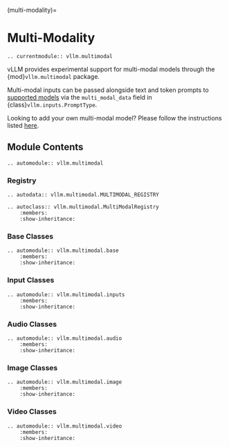 (multi-modality)=

# Multi-Modality

```{eval-rst}
.. currentmodule:: vllm.multimodal
```

vLLM provides experimental support for multi-modal models through the {mod}`vllm.multimodal` package.

Multi-modal inputs can be passed alongside text and token prompts to [supported models](#supported-mm-models)
via the `multi_modal_data` field in {class}`vllm.inputs.PromptType`.

Looking to add your own multi-modal model? Please follow the instructions listed [here](#enabling-multimodal-inputs).

## Module Contents

```{eval-rst}
.. automodule:: vllm.multimodal
```

### Registry

```{eval-rst}
.. autodata:: vllm.multimodal.MULTIMODAL_REGISTRY
```

```{eval-rst}
.. autoclass:: vllm.multimodal.MultiModalRegistry
    :members:
    :show-inheritance:
```

### Base Classes

```{eval-rst}
.. automodule:: vllm.multimodal.base
    :members:
    :show-inheritance:
```

### Input Classes

```{eval-rst}
.. automodule:: vllm.multimodal.inputs
    :members:
    :show-inheritance:
```

### Audio Classes

```{eval-rst}
.. automodule:: vllm.multimodal.audio
    :members:
    :show-inheritance:
```

### Image Classes

```{eval-rst}
.. automodule:: vllm.multimodal.image
    :members:
    :show-inheritance:
```

### Video Classes

```{eval-rst}
.. automodule:: vllm.multimodal.video
    :members:
    :show-inheritance:
```
